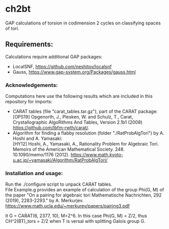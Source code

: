 # ch2bt
GAP calculations of torsion in codimension 2 cycles on classifying spaces of tori.


## Requirements:
Calculations require additional GAP packages:
* LocalSNF, https://github.com/neshitov/localsnf
* Gauss, https://www.gap-system.org/Packages/gauss.html

### Acknowledgements:
Computations here use the following results which are included in this repository for imports:

* CARAT tables (file "carat_tables.tar.gz"), part of the CARAT package:<br> [OPS19] Opgenorth, J., Plesken, W. and Schulz, T., Carat, Crystallographic AlgoRithms And Tables, Version 2.1b1 (2008)
https://github.com/lbfm-rwth/carat/.
* Algorithm for finding a flabby resolution (folder "./RatProbAlgTori") by A. Hoshi and A. Yamasaki:<br>
[HY12] Hoshi, A., Yamasaki, A., Rationality Problem for Algebraic Tori. Memoirs of the American Mathematical Society. 248. 10.1090/memo/1176 (2012). https://www.math.kyoto-u.ac.jp/~yamasaki/Algorithm/RatProbAlgTori/

### Installation and usage:
Run the ./configure script to unpack CARAT tables.<br>
File Example.g provides an example of calculation of the group Phi(G, M) of the paper
"On a pairing for algebraic tori
Mathematische Nachrichten, 292 (2019), 2283-2293." by A. Merkurjev.
https://www.math.ucla.edu/~merkurev/papers/pairing3.pdf <br>

It G = CARAT(6, 2377, 10), M=Z^6. In this case Phi(G, M) = Z/2, thus CH^2(BT)_tors = Z/2 when T is versal with splitting Galois group G.
